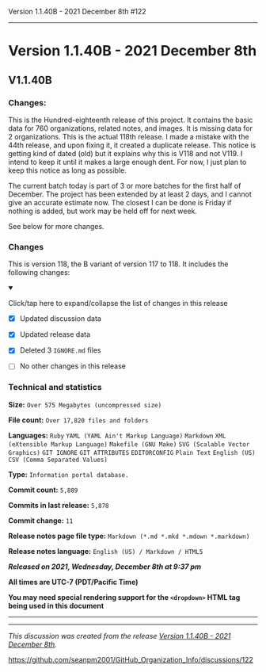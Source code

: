 Version 1.1.40B - 2021 December 8th #122


***

# Version 1.1.40B - 2021 December 8th

## V1.1.40B

### Changes:

This is the Hundred-eighteenth release of this project. It contains the basic data for 760 organizations, <!-- (fork count minus 2) !--> related notes, and images. It is missing data for 2 organizations. This is the actual 118th release. I made a mistake with the 44th release, and upon fixing it, it created a duplicate release. This notice is getting kind of dated (old) but it explains why this is V118 and not V119. I intend to keep it until it makes a large enough dent. For now, I just plan to keep this notice as long as possible.

The current batch today is part of 3 or more batches for the first half of December. The project has been extended by at least 2 days, and I cannot give an accurate estimate now. The closest I can be done is Friday if nothing is added, but work may be held off for next week.

See below for more changes.

### Changes

This is version 118, the B variant of version 117 to 118. It includes the following changes:

<details open><summary><p>Click/tap here to expand/collapse the list of changes in this release</p></summary>

- [x] Updated discussion data

- [x] Updated release data

<!--
- [x] Added data up to 2021 December 8th
!-->

<!--
- [x] Began adding support for 2022 data
!-->

<!--
- [x] Added data up to 2021 November 28th
!-->

- [x] Deleted 3 `IGNORE.md` files

<!--

- [x] Added data up to 2021 November 4th
!-->

- [ ] No other changes in this release

<!-- - [x] Updated Git navigation data !-->

</details>

### Technical and statistics

**Size:** `Over 575 Megabytes (uncompressed size)`

**File count:** `Over 17,820 files and folders`

**Languages:** `Ruby` `YAML (YAML Ain't Markup Language)` `Markdown` `XML (eXtensible Markup Language)` `Makefile (GNU Make)` `SVG (Scalable Vector Graphics)` `GIT IGNORE` `GIT ATTRIBUTES` `EDITORCONFIG` `Plain Text` `English (US)` `CSV (Comma Separated Values)`

**Type:** `Information portal database.`

**Commit count:** `5,889`

**Commits in last release:** `5,878`

**Commit change:** `11`

**Release notes page file type:** `Markdown (*.md *.mkd *.mdown *.markdown)`

**Release notes language:** `English (US) / Markdown / HTML5`

***Released on 2021, Wednesday, December 8th at 9:37 pm***

**All times are UTC-7 (PDT/Pacific Time)**

**You may need special rendering support for the `<dropdown>` HTML tag being used in this document**

***


<hr /><em>This discussion was created from the release <a href='https://github.com/seanpm2001/GitHub_Organization_Info/releases/tag/V1.1.40B'>Version 1.1.40B - 2021 December 8th</a>.</em>

https://github.com/seanpm2001/GitHub_Organization_Info/discussions/122

